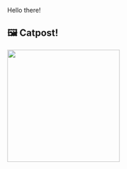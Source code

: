Hello there!



## 🖼️ Catpost!

<sub>
    <img src="https://cdn2.thecatapi.com/images/7dv.gif" height="256">
</sub>

